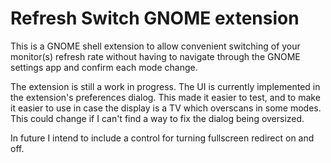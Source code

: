 Refresh Switch GNOME extension
==============================
This is a GNOME shell extension to allow convenient switching of your
monitor(s) refresh rate without having to navigate through the GNOME settings
app and confirm each mode change.

The extension is still a work in progress. The UI is currently implemented in
the extension's preferences dialog. This made it easier to test, and to make it
easier to use in case the display is a TV which overscans in some modes. This
could change if I can't find a way to fix the dialog being oversized.

In future I intend to include a control for turning fullscreen redirect on and
off.

